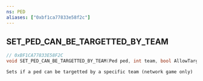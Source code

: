 ```yaml
---
ns: PED
aliases: ["0xbf1ca77833e58f2c"]
---
```

## SET_PED_CAN_BE_TARGETTED_BY_TEAM

```c
// 0xBF1CA77833E58F2C
void SET_PED_CAN_BE_TARGETTED_BY_TEAM(Ped ped, int team, bool AllowTargetted);
```

```
Sets if a ped can be targetted by a specific team (network game only)
```
